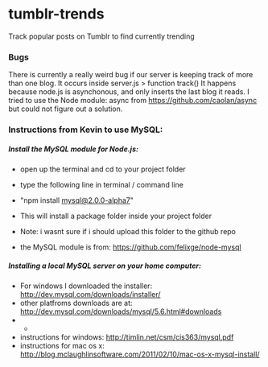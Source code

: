 tumblr-trends
=============

Track popular posts on Tumblr to find currently trending


### Bugs ###
There is currently a really weird bug if our server is keeping track of more than one blog.
It occurs inside server.js > function track()
It happens because node.js is asynchonous, and only inserts the last blog it reads.
I tried to use the Node module: async from https://github.com/caolan/async but could not figure out a solution.


### Instructions from Kevin to use MySQL: ###

##### Install the MySQL module for Node.js: #####
- open up the terminal and cd to your project folder
-  type the following line in terminal / command line
- "npm install mysql@2.0.0-alpha7"
- This will install a package folder inside your project folder

- Note: i wasnt sure if i should upload this folder to the github repo
- the MySQL module is from: https://github.com/felixge/node-mysql



##### Installing a local MySQL server on your home computer: #####
- For windows I downloaded the installer: http://dev.mysql.com/downloads/installer/
- other platfroms downloads are at: http://dev.mysql.com/downloads/mysql/5.6.html#downloads
- -
- instructions for windows: http://timlin.net/csm/cis363/mysql.pdf
- instructions for mac os x: http://blog.mclaughlinsoftware.com/2011/02/10/mac-os-x-mysql-install/
